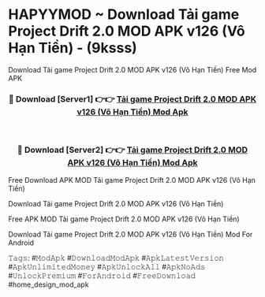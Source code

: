 # HAPYYMOD ~ Download Tải game Project Drift 2.0 MOD APK v126 (Vô Hạn Tiền) - (9ksss)
Download Tải game Project Drift 2.0 MOD APK v126 (Vô Hạn Tiền) Free Mod APK

<div align="center">
<h3>🔴 Download [Server1] 👉👉 <a href="https://apk-comot.site?title=Tải_game_Project_Drift_2.0_MOD_APK_v126_(Vô_Hạn_Tiền)">Tải game Project Drift 2.0 MOD APK v126 (Vô Hạn Tiền) Mod Apk</a></h3><br>

<h3>🔴 Download [Server2] 👉👉 <a href="https://apk-comot.site?title=Tải_game_Project_Drift_2.0_MOD_APK_v126_(Vô_Hạn_Tiền)">Tải game Project Drift 2.0 MOD APK v126 (Vô Hạn Tiền) Mod Apk</a></h3>
</div>


Free Download APK MOD Tải game Project Drift 2.0 MOD APK v126 (Vô Hạn Tiền)

Download Tải game Project Drift 2.0 MOD APK v126 (Vô Hạn Tiền) 

Free APK MOD Tải game Project Drift 2.0 MOD APK v126 (Vô Hạn Tiền) 

Download Tải game Project Drift 2.0 MOD APK v126 (Vô Hạn Tiền) Mod For Android

𝚃𝚊𝚐𝚜: #𝙼𝚘𝚍𝙰𝚙𝚔 #𝙳𝚘𝚠𝚗𝚕𝚘𝚊𝚍𝙼𝚘𝚍𝙰𝚙𝚔 #𝙰𝚙𝚔𝙻𝚊𝚝𝚎𝚜𝚝𝚅𝚎𝚛𝚜𝚒𝚘𝚗 #𝙰𝚙𝚔𝚄𝚗𝚕𝚒𝚖𝚒𝚝𝚎𝚍𝙼𝚘𝚗𝚎𝚢 #𝙰𝚙𝚔𝚄𝚗𝚕𝚘𝚌𝚔𝙰𝚕𝚕 #𝙰𝚙𝚔𝙽𝚘𝙰𝚍𝚜 #𝚄𝚗𝚕𝚘𝚌𝚔𝙿𝚛𝚎𝚖𝚒𝚞𝚖 #𝙵𝚘𝚛𝙰𝚗𝚍𝚛𝚘𝚒𝚍 #𝙵𝚛𝚎𝚎𝙳𝚘𝚠𝚗𝚕𝚘𝚊𝚍 #home_design_mod_apk